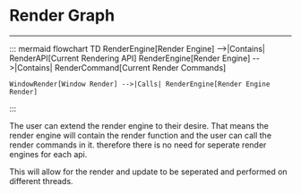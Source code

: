 # Render Graph
---

::: mermaid
flowchart TD
    RenderEngine[Render Engine] -->|Contains| RenderAPI[Current Rendering API]
    RenderEngine[Render Engine] -->|Contains| RenderCommand[Current Render Commands]

    WindowRender[Window Render] -->|Calls| RenderEngine[Render Engine Render]

:::

The user can extend the render engine to their desire. That means the render engine will contain the render function and the user can call the render commands in it. therefore there is no need for seperate render engines for each api.

This will allow for the render and update to be seperated and performed on different threads.